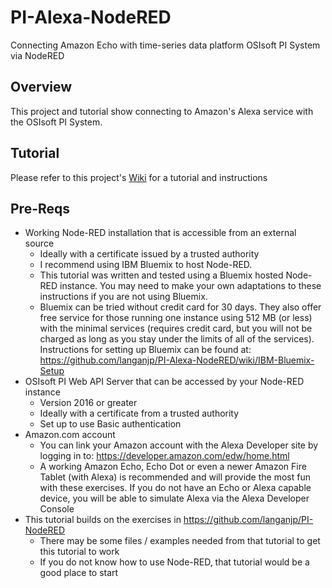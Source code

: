 # PI-Alexa-NodeRED
Connecting Amazon Echo with time-series data platform OSIsoft PI System via NodeRED

## Overview
This project and tutorial show connecting to Amazon's Alexa service with the OSIsoft PI System.

## Tutorial
Please refer to this project's [Wiki](https://github.com/langanjp/PI-Alexa-NodeRED/wiki) for a tutorial and instructions

## Pre-Reqs
* Working Node-RED installation that is accessible from an external source
     * Ideally with a certificate issued by a trusted authority
     * I recommend using IBM Bluemix to host Node-RED.
     * This tutorial was written and tested using a Bluemix hosted Node-RED instance.  You may need to make your own adaptations to these instructions if you are not using Bluemix.
     * Bluemix can be tried without credit card for 30 days.  They also offer free service for those running one instance using 512 MB (or less) with the minimal services (requires credit card, but you will not be charged as long as you stay under the limits of all of the services). Instructions for setting up Bluemix can be found at: https://github.com/langanjp/PI-Alexa-NodeRED/wiki/IBM-Bluemix-Setup
* OSIsoft PI Web API Server that can be accessed by your Node-RED instance
     * Version 2016 or greater
     * Ideally with a certificate from a trusted authority
     * Set up to use Basic authentication
* Amazon.com account
     * You can link your Amazon account with the Alexa Developer site by logging in to: https://developer.amazon.com/edw/home.html 
     * A working Amazon Echo, Echo Dot or even a newer Amazon Fire Tablet (with Alexa) is recommended and will provide the most fun with these exercises.  If you do not have an Echo or Alexa capable device, you will be able to simulate Alexa via the Alexa Developer Console
* This tutorial builds on the exercises in https://github.com/langanjp/PI-NodeRED
     * There may be some files / examples needed from that tutorial to get this tutorial to work
     * If you do not know how to use Node-RED, that tutorial would be a good place to start
